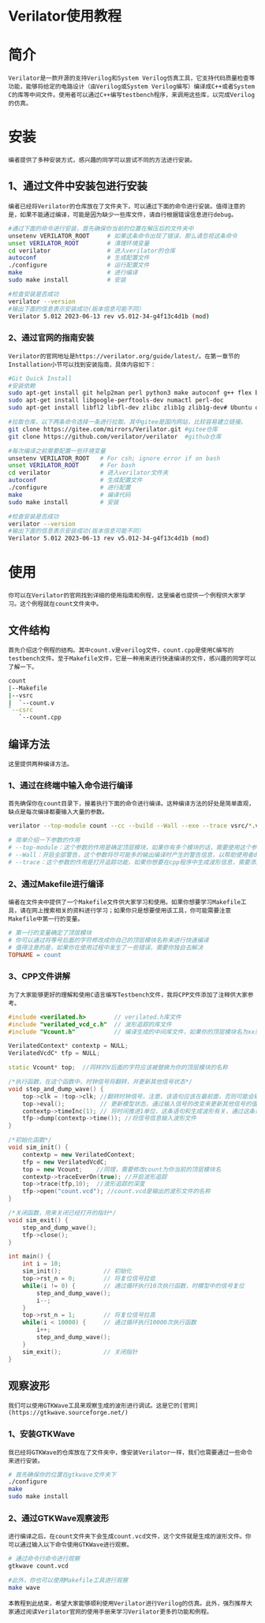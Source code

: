 # Verilator使用教程
# 简介
    Verilator是一款开源的支持Verilog和System Verilog仿真工具，它支持代码质量检查等功能，能够将给定的电路设计（由Verilog或System Verilog编写）编译成C++或者System C的库等中间文件。使用者可以通过C++编写testbench程序，来调用这些库，以完成Verilog的仿真。

# 安装
    编者提供了多种安装方式，感兴趣的同学可以尝试不同的方法进行安装。
## 1、通过文件中安装包进行安装
    编者已经将Verilator的仓库放在了文件夹下，可以通过下面的命令进行安装。值得注意的是，如果不能通过编译，可能是因为缺少一些库文件，请自行根据错误信息进行debug。
```bash
#通过下面的命令进行安装，首先确保你当前的位置在解压后的文件夹中
unsetenv VERILATOR_ROOT     # 如果这条命令出现了错误，那么请忽视这条命令
unset VERILATOR_ROOT        # 清理环境变量
cd verilator                # 进入verilator的仓库
autoconf                    # 生成配置文件
./configure                 # 运行配置文件
make                        # 进行编译
sudo make install           # 安装

#检查安装是否成功
verilator --version
#输出下面的信息表示安装成功(版本信息可能不同）
Verilator 5.012 2023-06-13 rev v5.012-34-g4f13c4d1b (mod)
```

### 2、通过官网的指南安装
    Verilator的官网地址是https://verilator.org/guide/latest/。在第一章节的Installation小节可以找到安装指南，具体内容如下：
```bash
#Git Quick Install
#安装依赖
sudo apt-get install git help2man perl python3 make autoconf g++ flex bison ccache
sudo apt-get install libgoogle-perftools-dev numactl perl-doc
sudo apt-get install libfl2 libfl-dev zlibc zlib1g zlib1g-dev# Ubuntu only (ignore if gives error)

#拉取仓库，以下两条命令选择一条进行拉取。其中gitee是国内网站，比较容易建立链接。
git clone https://gitee.com/mirrors/Verilator.git #gitee仓库
git clone https://github.com/verilator/verilator  #github仓库

#每次编译之前需要配置一些环境变量
unsetenv VERILATOR_ROOT   # For csh; ignore error if on bash
unset VERILATOR_ROOT      # For bash
cd verilator              # 进入verilator文件夹
autoconf                  # 生成配置文件
./configure               # 进行配置
make                      # 编译代码
sudo make install         # 安装         

#检查安装是否成功
verilator --version
#输出下面的信息表示安装成功(版本信息可能不同）
Verilator 5.012 2023-06-13 rev v5.012-34-g4f13c4d1b (mod)
```


# 使用
    你可以在Verilator的官网找到详细的使用指南和例程，这里编者也提供一个例程供大家学习。这个例程就在count文件夹中。
## 文件结构
    首先介绍这个例程的结构。其中count.v是verilog文件，count.cpp是使用C编写的testbench文件。至于Makefile文件，它是一种用来进行快速编译的文件，感兴趣的同学可以了解一下。
```bash
count
|--Makefile
|--vsrc
|  `--count.v
`--csrc
   `--count.cpp
```


## 编译方法
    这里提供两种编译方法。
### 1、通过在终端中输入命令进行编译
    首先确保你在count目录下，接着执行下面的命令进行编译。这种编译方法的好处是简单直观，缺点是每次编译都要输入大量的参数。
```bash
verilator --top-module count --cc --build --Wall --exe --trace vsrc/*.v csrc/*.cpp

# 简单介绍一下参数的作用
# --top-module：这个参数的作用是确定顶层模块，如果你有多个模块的话，需要使用这个参数确定顶层模块
# --Wall：开启全部警告，这个参数将尽可能多的输出编译时产生的警告信息，以帮助使用者debug
# --trace：这个参数的作用是打开追踪功能，如果你想要在cpp程序中生成波形信息，需要添加这个参数。
```

### 2、通过Makefile进行编译
    编者在文件夹中提供了一个Makefile文件供大家学习和使用。如果你想要学习Makefile工具，请在网上搜索相关的资料进行学习；如果你只是想要使用该工具，你可能需要注意Makefile中第一行的变量。
```makefile
# 第一行的变量确定了顶层模块
# 你可以通过将等号后面的字符修改成你自己的顶层模块名称来进行快速编译
# 值得注意的是，如果你在使用过程中发生了一些错误，需要你独自去解决
TOPNAME = count
```

### 3、CPP文件讲解
    为了大家能够更好的理解和使用C语言编写Testbench文件，我将CPP文件添加了注释供大家参考。
```cpp
#include <verilated.h>        // verilated.h库文件
#include "verilated_vcd_c.h"  // 波形追踪的库文件
#include "Vcount.h"           // 编译生成的中间库文件，如果你的顶层模块名为xx则该库函数应为Vxx.h

VerilatedContext* contextp = NULL;  
VerilatedVcdC* tfp = NULL;

static Vcount* top;  //同样的V后面的字符应该被替换为你的顶层模块的名称

/*执行函数，在这个函数中，时钟信号将翻转，并更新其他信号状态*/
void step_and_dump_wave() {
    top->clk = !top->clk; //翻转时钟信号，注意，该语句应该在最前面，否则可能会输出错误的波形
    top->eval();          // 更新模型状态，通过输入信号的改变来更新其他信号的值
    contextp->timeInc(1); // 将时间推进1单位，这条语句和生成波形有关，通过这条语句，你可以在任意地方改变信号的值，而不只是在上升和下降沿
    tfp->dump(contextp->time()); //将信号信息输入波形文件
}

/*初始化函数*/
void sim_init() {
    contextp = new VerilatedContext;
    tfp = new VerilatedVcdC;
    top = new Vcount;    //同理，需要修改count为你当前的顶层模块名
    contextp->traceEverOn(true); //开启波形追踪
    top->trace(tfp,10);  //波形追踪的深度  
    tfp->open("count.vcd"); //count.vcd是输出的波形文件的名称
}

/*关闭函数，用来关闭已经打开的指针*/
void sim_exit() {
    step_and_dump_wave();
    tfp->close();
}

int main() {
    int i = 10;
    sim_init();            // 初始化
    top->rst_n = 0;        // 将复位信号拉低
    while(i != 0) {        // 通过循环执行10次执行函数，时模型中的信号复位
        step_and_dump_wave();
        i--;
    }  
    top->rst_n = 1;        // 将复位信号拉高
    while(i < 10000) {     // 通过循环执行10000次执行函数
        i++;
        step_and_dump_wave();
    }   
    sim_exit();            // 关闭指针
}
```

## 观察波形
    我们可以使用GTKWave工具来观察生成的波形进行调试。这是它的[官网](https://gtkwave.sourceforge.net/)
### 1、安装GTKWave
    我已经将GTKWave的仓库放在了文件夹中，像安装Verilator一样，我们也需要通过一些命令来进行安装。
```bash
# 首先确保你的位置在gtkwave文件夹下
./configure
make
sudo make install
```

### 2、通过GTKWave观察波形
    进行编译之后，在count文件夹下会生成count.vcd文件，这个文件就是生成的波形文件。你可以通过输入以下命令使用GTKWave进行观察。
```bash
# 通过命令行命令进行观察
gtkwave count.vcd

#此外，你也可以使用Makefile工具进行观察
make wave
```



    本教程到此结束，希望大家能够顺利使用Verilator进行Verilog的仿真。此外，强烈推荐大家通过阅读Verilator官网的使用手册来学习Verilator更多的功能和例程。

